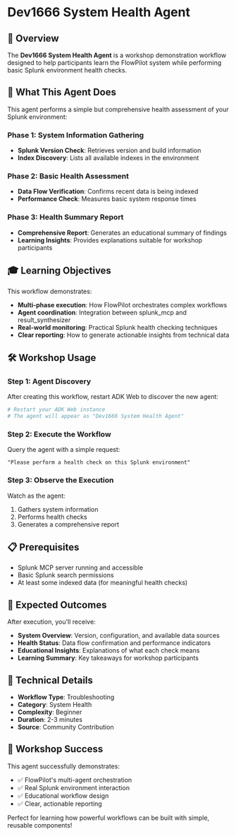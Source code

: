 # Dev1666 System Health Agent

## 🎯 Overview

The **Dev1666 System Health Agent** is a workshop demonstration workflow designed to help participants learn the FlowPilot system while performing basic Splunk environment health checks.

## 🚀 What This Agent Does

This agent performs a simple but comprehensive health assessment of your Splunk environment:

### Phase 1: System Information Gathering
- **Splunk Version Check**: Retrieves version and build information
- **Index Discovery**: Lists all available indexes in the environment

### Phase 2: Basic Health Assessment  
- **Data Flow Verification**: Confirms recent data is being indexed
- **Performance Check**: Measures basic system response times

### Phase 3: Health Summary Report
- **Comprehensive Report**: Generates an educational summary of findings
- **Learning Insights**: Provides explanations suitable for workshop participants

## 🎓 Learning Objectives

This workflow demonstrates:
- **Multi-phase execution**: How FlowPilot orchestrates complex workflows
- **Agent coordination**: Integration between splunk_mcp and result_synthesizer
- **Real-world monitoring**: Practical Splunk health checking techniques
- **Clear reporting**: How to generate actionable insights from technical data

## 🛠 Workshop Usage

### Step 1: Agent Discovery
After creating this workflow, restart ADK Web to discover the new agent:
```bash
# Restart your ADK Web instance
# The agent will appear as "Dev1666 System Health Agent"
```

### Step 2: Execute the Workflow
Query the agent with a simple request:
```
"Please perform a health check on this Splunk environment"
```

### Step 3: Observe the Execution
Watch as the agent:
1. Gathers system information
2. Performs health checks
3. Generates a comprehensive report

## 📋 Prerequisites

- Splunk MCP server running and accessible
- Basic Splunk search permissions
- At least some indexed data (for meaningful health checks)

## 🎯 Expected Outcomes

After execution, you'll receive:
- **System Overview**: Version, configuration, and available data sources
- **Health Status**: Data flow confirmation and performance indicators  
- **Educational Insights**: Explanations of what each check means
- **Learning Summary**: Key takeaways for workshop participants

## 🔧 Technical Details

- **Workflow Type**: Troubleshooting
- **Category**: System Health
- **Complexity**: Beginner
- **Duration**: 2-3 minutes
- **Source**: Community Contribution

## 🎉 Workshop Success

This agent successfully demonstrates:
- ✅ FlowPilot's multi-agent orchestration
- ✅ Real Splunk environment interaction
- ✅ Educational workflow design
- ✅ Clear, actionable reporting

Perfect for learning how powerful workflows can be built with simple, reusable components!
